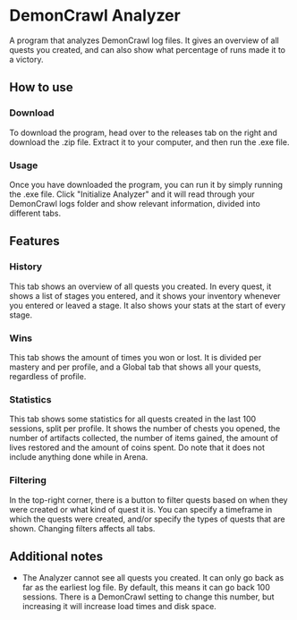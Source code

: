 # DemonCrawl Analyzer
 A program that analyzes DemonCrawl log files. It gives an overview of all quests you created,
 and can also show what percentage of runs made it to a victory.

## How to use
### Download
 To download the program, head over to the releases tab on the right and download the
 .zip file. Extract it to your computer, and then run the .exe file.
### Usage
 Once you have downloaded the program, you can run it by simply running the .exe
 file. Click "Initialize Analyzer" and it will read through your DemonCrawl logs folder
 and show relevant information, divided into different tabs.

## Features
### History
 This tab shows an overview of all quests you created.
 In every quest, it shows a list of stages you entered, and it shows your inventory
 whenever you entered or leaved a stage. It also shows your stats at the start of
 every stage.
### Wins
 This tab shows the amount of times you won or lost. It is divided per mastery and
 per profile, and a Global tab that shows all your quests, regardless of profile.
### Statistics
 This tab shows some statistics for all quests created in the last 100 sessions,
 split per profile. It shows the number of chests you opened, the number of artifacts
 collected, the number of items gained, the amount of lives restored and the amount
 of coins spent. Do note that it does not include anything done while in Arena.
### Filtering
 In the top-right corner, there is a button to filter quests based on when they
 were created or what kind of quest it is. You can specify a timeframe in which
 the quests were created, and/or specify the types of quests that are shown.
 Changing filters affects all tabs.

## Additional notes
- The Analyzer cannot see all quests you created. It can only go back as far as
  the earliest log file. By default, this means it can go back 100 sessions. There
  is a DemonCrawl setting to change this number, but increasing it will increase
  load times and disk space.
